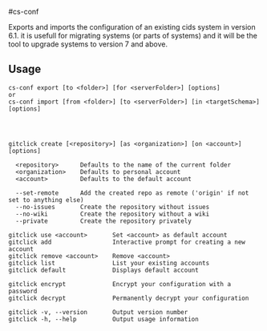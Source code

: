 #cs-conf

Exports and imports the configuration of an existing cids system in version 6.1. it is usefull for migrating
systems (or parts of systems) and it will be the tool to upgrade systems to version 7 and above.


## Usage
```
cs-conf export [to <folder>] [for <serverFolder>] [options]
or
cs-conf import [from <folder>] [to <serverFolder>] [in <targetSchema>] [options]




gitclick create [<repository>] [as <organization>] [on <account>] [options]

  <repository>      Defaults to the name of the current folder
  <organization>    Defaults to personal account
  <account>         Defaults to the default account

  --set-remote      Add the created repo as remote ('origin' if not set to anything else)
  --no-issues       Create the repository without issues
  --no-wiki         Create the repository without a wiki
  --private         Create the repository privately

gitclick use <account>       Set <account> as default account
gitclick add                 Interactive prompt for creating a new account
gitclick remove <account>    Remove <account>
gitclick list                List your existing accounts
gitclick default             Displays default account

gitclick encrypt             Encrypt your configuration with a password
gitclick decrypt             Permanently decrypt your configuration

gitclick -v, --version       Output version number
gitclick -h, --help          Output usage information
```